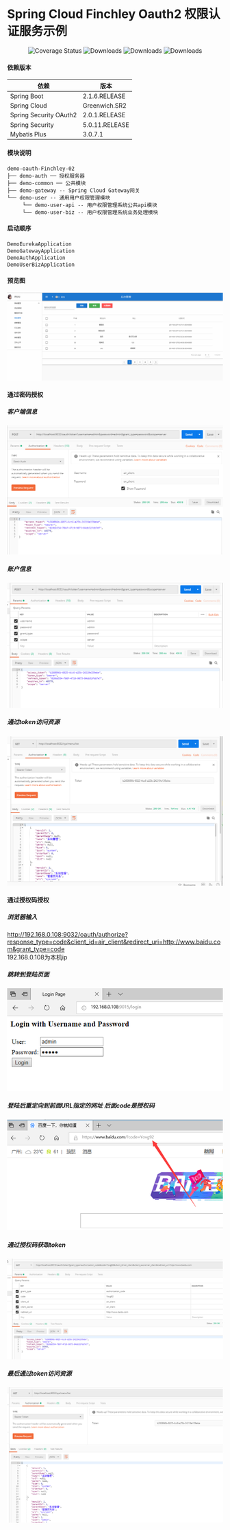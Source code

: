 # Spring Cloud Finchley Oauth2 权限认证服务示例 
 <p align="center">
   <img src="https://img.shields.io/badge/Spring%20Cloud-Greenwich.SR2-blue.svg" alt="Coverage Status">
   <img src="https://img.shields.io/badge/Spring%20Boot-2.1.6.RELEASE-blue.svg" alt="Downloads">
   <img src="https://img.shields.io/badge/Mybatis%20Plus-3.0.7.1-blue.svg" alt="Downloads">
   <img src="https://img.shields.io/badge/openJdk-11.0.3-blue.svg" alt="Downloads">
 </p>  
 
 #### 依赖版本 
 
 依赖 | 版本
 ---|---
 Spring Boot |  2.1.6.RELEASE  
 Spring Cloud | Greenwich.SR2  
 Spring Security OAuth2 | 2.0.1.RELEASE
 Spring Security | 5.0.11.RELEASE
 Mybatis Plus | 3.0.7.1
 
 #### 模块说明
 ```
 demo-oauth-Finchley-02
 ├── demo-auth ── 授权服务器
 ├── demo-common ── 公共模块
 ├── demo-gateway -- Spring Cloud Gateway网关
 └── demo-user -- 通用用户权限管理模块
      └── demo-user-api -- 用户权限管理系统公共api模块
      └── demo-user-biz -- 用户权限管理系统业务处理模块
```
 #### 启动顺序
 ````
 DemoEurekaApplication
 DemoGatewayApplication
 DemoAuthApplication
 DemoUserBizApplication
 ````
 
 #### 预览图 
  ![image](https://github.com/Air433/demo-oauth-Finchley-02/blob/master/image/readme/role-manager-page.jpg)  
 
 #### 通过密码授权
  ##### 客户端信息
 ![image](https://github.com/Air433/demo-oauth-Finchley-02/blob/master/image/readme/password-grand-client.png)   
  ##### 账户信息
 ![image](https://github.com/Air433/demo-oauth-Finchley-02/blob/master/image/readme/password-grand.png)  
 ##### 通过token访问资源
 ![image](https://github.com/Air433/demo-oauth-Finchley-02/blob/master/image/readme/menulist.png)  
 
 
 #### 通过授权码授权
 ##### 浏览器输入  
http://192.168.0.108:9032/oauth/authorize?response_type=code&client_id=air_client&redirect_uri=http://www.baidu.com&grant_type=code  
 192.168.0.108为本机ip  
 ##### 跳转到登陆页面  
  ![image](https://github.com/Air433/demo-oauth-Finchley-02/blob/master/image/readme/code-login.png)  
 ##### 登陆后重定向到前面URL指定的网址 后面code是授权码
   ![image](https://github.com/Air433/demo-oauth-Finchley-02/blob/master/image/readme/getcode.png)  
 ##### 通过授权码获取token  
   ![image](https://github.com/Air433/demo-oauth-Finchley-02/blob/master/image/readme/codeGetToken.png)  
 ##### 最后通过token访问资源
   ![image](https://github.com/Air433/demo-oauth-Finchley-02/blob/master/image/readme/codeAccessResource.png)  

 
 

 
  
